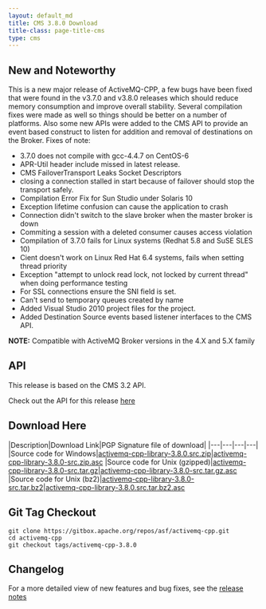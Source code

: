 ```yaml
---
layout: default_md
title: CMS 3.8.0 Download
title-class: page-title-cms
type: cms
---
```


New and Noteworthy
------------------

This is a new major release of ActiveMQ-CPP, a few bugs have been fixed that were found in the v3.7.0 and v3.8.0 releases which should reduce memory consumption and improve overall stability. Several compilation fixes were made as well so things should be better on a number of platforms. Also some new APIs were added to the CMS API to provide an event based construct to listen for addition and removal of destinations on the Broker. Fixes of note:

*   3.7.0 does not compile with gcc-4.4.7 on CentOS-6
*   APR-Util header include missed in latest release.
*   CMS FailoverTransport Leaks Socket Descriptors
*   closing a connection stalled in start because of failover should stop the transport safely.
*   Compilation Error Fix for Sun Studio under Solaris 10
*   Exception lifetime confusion can cause the application to crash
*   Connection didn't switch to the slave broker when the master broker is down
*   Commiting a session with a deleted consumer causes access violation
*   Compilation of 3.7.0 fails for Linux systems (Redhat 5.8 and SuSE SLES 10)
*   Cient doesn't work on Linux Red Hat 6.4 systems, fails when setting thread priority
*   Exception "attempt to unlock read lock, not locked by current thread" when doing performance testing
*   For SSL connections ensure the SNI field is set.
*   Can't send to temporary queues created by name
*   Added Visual Studio 2010 project files for the project.
*   Added Destination Source events based listener interfaces to the CMS API.

**NOTE:** Compatible with ActiveMQ Broker versions in the 4.X and 5.X family

API
---

This release is based on the CMS 3.2 API.

Check out the API for this release [here](../api_docs/activemqcpp-3.6.0/html)

Download Here
-------------

|Description|Download Link|PGP Signature file of download|
|---|---|---|---|
|Source code for Windows|[activemq-cpp-library-3.8.0.src.zip](http://archive.apache.org/dist/activemq/activemq-cpp/source/activemq-cpp-library-3.8.0-src.zip)|[activemq-cpp-library-3.8.0-src.zip.asc](http://archive.apache.org/dist/activemq/activemq-cpp/source/activemq-cpp-library-3.8.0-src.zip.asc)
|Source code for Unix (gzipped)|[activemq-cpp-library-3.8.0-src.tar.gz](http://archive.apache.org/dist/activemq/activemq-cpp/source/activemq-cpp-library-3.8.0-src.tar.gz)|[activemq-cpp-library-3.8.0-src.tar.gz.asc](http://archive.apache.org/dist/activemq/activemq-cpp/source/activemq-cpp-library-3.8.0-src.tar.gz.asc)
|Source code for Unix (bz2)|[activemq-cpp-library-3.8.0-src.tar.bz2](http://archive.apache.org/dist/activemq/activemq-cpp/source/activemq-cpp-library-3.8.0-src.tar.bz2)|[activemq-cpp-library-3.8.0.src.tar.bz2.asc](http://archive.apache.org/dist/activemq/activemq-cpp/source/activemq-cpp-library-3.8.0-src.tar.bz2.asc)

Git Tag Checkout
----------------
```
git clone https://gitbox.apache.org/repos/asf/activemq-cpp.git
cd activemq-cpp
git checkout tags/activemq-cpp-3.8.0
```

Changelog
---------

For a more detailed view of new features and bug fixes, see the [release notes](https://issues.apache.org/jira/secure/ReleaseNote.jspa?projectId=12311207&version=12324544)


